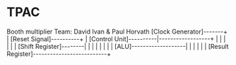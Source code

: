 # TPAC
Booth multiplier
Team: David Ivan & Paul Horvath
    [Clock Generator]-------+
                            |
    [Reset Signal]----------+
                            |
    [Control Unit]----------|------------------+
           |                |                  |
           |                |                  |
    [Shift Register]--------|                  |
           |                |                  |
           |                |                  |
    [ALU]-------------------|                  |
           |                                   |
           |                                   |
    [Result Register]--------------------------+
